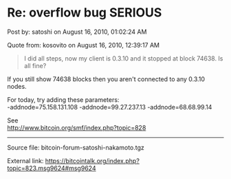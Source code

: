 # Re: overflow bug SERIOUS

Post by: satoshi on August 16, 2010, 01:02:24 AM

Quote from: kosovito on August 16, 2010, 12:39:17 AM

> I did all steps, now my client is 0.3.10 and it stopped at block 74638. Is all fine?

If you still show 74638 blocks then you aren't connected to any 0.3.10 nodes.

For today, try adding these parameters:<br>
-addnode=75.158.131.108 -addnode=99.27.237.13 -addnode=68.68.99.14

See<br>
http://www.bitcoin.org/smf/index.php?topic=828

---

Source file: bitcoin-forum-satoshi-nakamoto.tgz

External link: https://bitcointalk.org/index.php?topic=823.msg9624#msg9624
